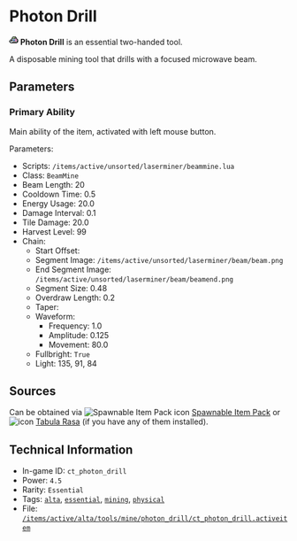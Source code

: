 # Photon Drill

<img src="https://raw.githubusercontent.com/Ceterai/Enternia/main/items/active/alta/tools/mine/photon_drill/icon.png" alt="Photon Drill icon" loading="lazy" width="auto" height="16px"/> **Photon Drill** is an essential two-handed tool.

A disposable mining tool that drills with a focused microwave beam.

## Parameters

### Primary Ability

Main ability of the item, activated with left mouse button.

Parameters:

- Scripts:  `/items/active/unsorted/laserminer/beammine.lua`
- Class: `BeamMine`
- Beam Length: 20
- Cooldown Time: 0.5
- Energy Usage: 20.0
- Damage Interval: 0.1
- Tile Damage: 20.0
- Harvest Level: 99
- Chain:
  - Start Offset: 
  - Segment Image: `/items/active/unsorted/laserminer/beam/beam.png`
  - End Segment Image: `/items/active/unsorted/laserminer/beam/beamend.png`
  - Segment Size: 0.48
  - Overdraw Length: 0.2
  - Taper:
  - Waveform:
    - Frequency: 1.0
    - Amplitude: 0.125
    - Movement: 80.0
  - Fullbright: `True`
  - Light:  135,  91,  84

## Sources

Can be obtained via <img src="https://raw.githubusercontent.com/Silverfeelin/Starbound-SpawnableItemPack/master/interface/sip/iconSmall.png" alt="Spawnable Item Pack icon" width="18" height="14"/> [Spawnable Item Pack](https://steamcommunity.com/sharedfiles/filedetails/?id=733665104) or <img src="https://steamuserimages-a.akamaihd.net/ugc/263843960696222713/3EC9A7C005541F7D577EBCB8C5736B4EFC9973D6/" alt="icon" width="8" height="12"/> [Tabula Rasa](https://community.playstarbound.com/resources/the-tabula-rasa.3222/) (if you have any of them installed).

## Technical Information

- In-game ID: `ct_photon_drill`
- Power: `4.5`
- Rarity: `Essential`
- Tags: [`alta`](https://ceterai.github.io/MyEnternia/Wiki/Tags/Alta), [`essential`](https://ceterai.github.io/MyEnternia/Wiki/Tags/Essential), [`mining`](https://ceterai.github.io/MyEnternia/Wiki/Tags/Mining), [`physical`](https://ceterai.github.io/MyEnternia/Wiki/Tags/Physical)
- File: [`/items/active/alta/tools/mine/photon_drill/ct_photon_drill.activeitem`](https://github.com/Ceterai/Enternia/blob/main/items/active/alta/tools/mine/photon_drill/ct_photon_drill.activeitem)
